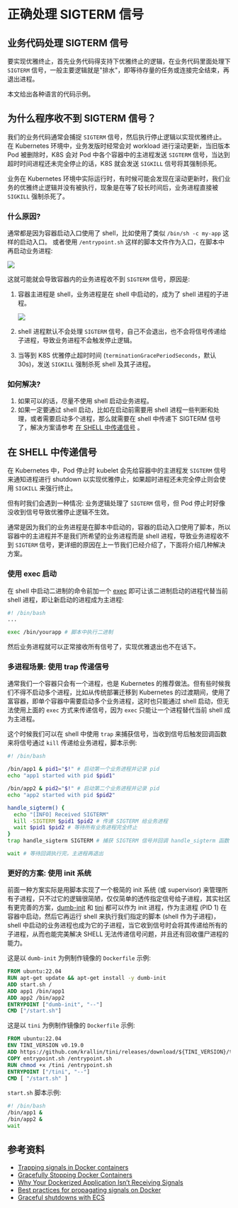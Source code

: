 # 正确处理 SIGTERM 信号

## 业务代码处理 SIGTERM 信号

要实现优雅终止，首先业务代码得支持下优雅终止的逻辑，在业务代码里面处理下 `SIGTERM` 信号，一般主要逻辑就是"排水"，即等待存量的任务或连接完全结束，再退出进程。

本文给出各种语言的代码示例。

<Tabs>
  <TabItem value="shell" label="shell">
    <FileBlock showLineNumbers file="handle-sigterm/sigterm.sh" />
  </TabItem>

  <TabItem value="python" label="Python">
    <FileBlock showLineNumbers file="handle-sigterm/sigterm.py" />
  </TabItem>

  <TabItem value="js" label="NodeJS">
    <FileBlock showLineNumbers file="handle-sigterm/sigterm.js" />
  </TabItem>

  <TabItem value="java" label="Java">
    <FileBlock showLineNumbers file="handle-sigterm/sigterm.java" />
  </TabItem>
</Tabs>

## 为什么程序收不到 SIGTERM 信号？

我们的业务代码通常会捕捉 `SIGTERM` 信号，然后执行停止逻辑以实现优雅终止。在 Kubernetes 环境中，业务发版时经常会对 workload 进行滚动更新，当旧版本 Pod 被删除时，K8S 会对 Pod 中各个容器中的主进程发送 `SIGTERM` 信号，当达到超时时间进程还未完全停止的话，K8S 就会发送 `SIGKILL` 信号将其强制杀死。

业务在 Kubernetes 环境中实际运行时，有时候可能会发现在滚动更新时，我们业务的优雅终止逻辑并没有被执行，现象是在等了较长时间后，业务进程直接被 `SIGKILL` 强制杀死了。

### 什么原因?

通常都是因为容器启动入口使用了 shell，比如使用了类似 `/bin/sh -c my-app` 这样的启动入口。 或者使用 `/entrypoint.sh` 这样的脚本文件作为入口，在脚本中再启动业务进程:

![](https://image-host-1251893006.cos.ap-chengdu.myqcloud.com/2023%2F09%2F25%2F20230925110850.png)

这就可能就会导致容器内的业务进程收不到 `SIGTERM` 信号，原因是:

1. 容器主进程是 shell，业务进程是在 shell 中启动的，成为了 shell 进程的子进程。

    ![](https://image-host-1251893006.cos.ap-chengdu.myqcloud.com/2023%2F09%2F25%2F20230925110858.png)
2. shell 进程默认不会处理 `SIGTERM` 信号，自己不会退出，也不会将信号传递给子进程，导致业务进程不会触发停止逻辑。
3. 当等到 K8S 优雅停止超时时间 (`terminationGracePeriodSeconds`，默认 30s)，发送 `SIGKILL` 强制杀死 shell 及其子进程。


### 如何解决?

1. 如果可以的话，尽量不使用 shell 启动业务进程。
2. 如果一定要通过 shell 启动，比如在启动前需要用 shell 进程一些判断和处理，或者需要启动多个进程，那么就需要在 shell 中传递下 SIGTERM 信号了，解决方案请参考 [在 SHELL 中传递信号](#在-shell-中传递信号) 。

## 在 SHELL 中传递信号

在 Kubernetes 中，Pod 停止时 kubelet 会先给容器中的主进程发 `SIGTERM` 信号来通知进程进行 shutdown 以实现优雅停止，如果超时进程还未完全停止则会使用 `SIGKILL` 来强行终止。

但有时我们会遇到一种情况: 业务逻辑处理了 `SIGTERM` 信号，但 Pod 停止时好像没收到信号导致优雅停止逻辑不生效。

通常是因为我们的业务进程是在脚本中启动的，容器的启动入口使用了脚本，所以容器中的主进程并不是我们所希望的业务进程而是 shell 进程，导致业务进程收不到 `SIGTERM` 信号，更详细的原因在上一节我们已经介绍了，下面将介绍几种解决方案。

### 使用 exec 启动

在 shell 中启动二进制的命令前加一个 [exec](https://stackoverflow.com/questions/18351198/what-are-the-uses-of-the-exec-command-in-shell-scripts) 即可让该二进制启动的进程代替当前 shell 进程，即让新启动的进程成为主进程:

```bash
#! /bin/bash
...

exec /bin/yourapp # 脚本中执行二进制
```

然后业务进程就可以正常接收所有信号了，实现优雅退出也不在话下。

### 多进程场景: 使用 trap 传递信号

通常我们一个容器只会有一个进程，也是 Kubernetes 的推荐做法。但有些时候我们不得不启动多个进程，比如从传统部署迁移到 Kubernetes 的过渡期间，使用了富容器，即单个容器中需要启动多个业务进程，这时也只能通过 shell 启动，但无法使用上面的 `exec` 方式来传递信号，因为 `exec` 只能让一个进程替代当前 shell 成为主进程。

这个时候我们可以在 shell 中使用 `trap` 来捕获信号，当收到信号后触发回调函数来将信号通过 `kill` 传递给业务进程，脚本示例:

```bash
#! /bin/bash

/bin/app1 & pid1="$!" # 启动第一个业务进程并记录 pid
echo "app1 started with pid $pid1"

/bin/app2 & pid2="$!" # 启动第二个业务进程并记录 pid
echo "app2 started with pid $pid2"

handle_sigterm() {
  echo "[INFO] Received SIGTERM"
  kill -SIGTERM $pid1 $pid2 # 传递 SIGTERM 给业务进程
  wait $pid1 $pid2 # 等待所有业务进程完全终止
}
trap handle_sigterm SIGTERM # 捕获 SIGTERM 信号并回调 handle_sigterm 函数

wait # 等待回调执行完，主进程再退出
```

### 更好的方案: 使用 init 系统

前面一种方案实际是用脚本实现了一个极简的 init 系统 (或 supervisor) 来管理所有子进程，只不过它的逻辑很简陋，仅仅简单的透传指定信号给子进程，其实社区有更完善的方案，[dumb-init](https://github.com/Yelp/dumb-init) 和 [tini](https://github.com/krallin/tini) 都可以作为 init 进程，作为主进程 (PID 1) 在容器中启动，然后它再运行 shell 来执行我们指定的脚本 (shell 作为子进程)，shell 中启动的业务进程也成为它的子进程，当它收到信号时会将其传递给所有的子进程，从而也能完美解决 SHELL 无法传递信号问题，并且还有回收僵尸进程的能力。

这是以 `dumb-init` 为例制作镜像的 `Dockerfile` 示例:

```dockerfile
FROM ubuntu:22.04
RUN apt-get update && apt-get install -y dumb-init
ADD start.sh /
ADD app1 /bin/app1
ADD app2 /bin/app2
ENTRYPOINT ["dumb-init", "--"]
CMD ["/start.sh"]
```

这是以 `tini` 为例制作镜像的 `Dockerfile` 示例:

```dockerfile
FROM ubuntu:22.04
ENV TINI_VERSION v0.19.0
ADD https://github.com/krallin/tini/releases/download/${TINI_VERSION}/tini /tini
COPY entrypoint.sh /entrypoint.sh
RUN chmod +x /tini /entrypoint.sh
ENTRYPOINT ["/tini", "--"]
CMD [ "/start.sh" ]
```

`start.sh` 脚本示例:

```bash
#! /bin/bash
/bin/app1 &
/bin/app2 &
wait
```

## 参考资料

* [Trapping signals in Docker containers](https://medium.com/@gchudnov/trapping-signals-in-docker-containers-7a57fdda7d86)
* [Gracefully Stopping Docker Containers](https://www.ctl.io/developers/blog/post/gracefully-stopping-docker-containers/)
* [Why Your Dockerized Application Isn’t Receiving Signals](https://hynek.me/articles/docker-signals/)
* [Best practices for propagating signals on Docker](https://www.kaggle.com/residentmario/best-practices-for-propagating-signals-on-docker)
* [Graceful shutdowns with ECS](https://aws.amazon.com/cn/blogs/containers/graceful-shutdowns-with-ecs/)
